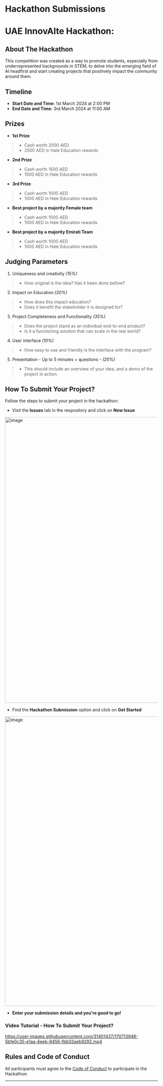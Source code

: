# Hackathon Submissions 

# UAE InnovAIte Hackathon: 

## About The Hackathon

This competition was created as a way to promote students, especially from underrepresented backgrounds in STEM, to delve into the emerging field of AI headfirst and start creating projects that positively impact the community around them.

## Timeline

* **Start Date and Time:** 1st March 2024 at 2:00 PM 
* **End Date and Time:** 3rd March 2024 at 11:00 AM 

## Prizes

* **1st Prize**

>* Cash worth 2000 AED
>* 2500 AED in Hale Education rewards


* **2nd Prize**

>* Cash worth 1500 AED
>* 1500 AED in Hale Education rewards

* **3rd Prize**

>* Cash worth 1000 AED
>* 1000 AED in Hale Education rewards

* **Best project by a majority Female team**

>* Cash worth 1000 AED
>* 1000 AED in Hale Education rewards

* **Best project by a majority Emirati Team**

>* Cash worth 1000 AED
>* 1000 AED in Hale Education rewards

## Judging Parameters

1. Uniqueness and creativity *(15%)*
   
> * How original is the idea? Has it been done before?

2. Impact on Education *(20%)*
> * How does this impact education?
> * Does it benefit the stakeholder it is designed for?

3. Project Completeness and Functionality *(35%)*

> * Does the project stand as an individual end-to-end product?
> * Is it a functioning solution that can scale in the real world?

4. User interface *(10%)*
> * How easy to use and friendly is the interface with the program?

5. Presentation - Up to 5 minutes + questions - *(20%)*
> * This should include an overview of your idea, and a demo of the project in action. 

## How To Submit Your Project?

Follow the steps to submit your project in the hackathon:

* Visit the **Issues** tab in the respository and click on **New Issue**
<img width="939" alt="image" src="https://user-images.githubusercontent.com/31401437/170703361-5194ebb5-6938-4a25-abef-25ea4c60ae0b.png">

* Find the **Hackathon Submission** option and click on **Get Started** 
<img width="951" alt="image" src="https://user-images.githubusercontent.com/31401437/170703875-ec6a0737-f910-4734-9c5b-cb359d12ac91.png">

* **Enter your submission details and you're good to go!**

### Video Tutorial - How To Submit Your Project?

https://user-images.githubusercontent.com/31401437/170713948-5bfe0c35-e1aa-4eeb-8456-fbb02aeb9292.mp4

## Rules and Code of Conduct

All participants must agree to the [Code of Conduct](CODE_OF_CONDUCT.md) to participate in the Hackathon.

---
